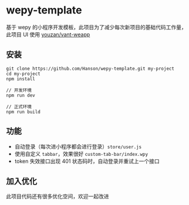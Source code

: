 # wepy-template

基于 wepy 的小程序开发模板，此项目为了减少每次新项目的基础代码工作量，此项目 UI 使用 [youzan/vant-weapp](https://github.com/youzan/vant-weapp)

## 安装

```
git clone https://github.com/Hanson/wepy-template.git my-project
cd my-project
npm install

// 开发环境
npm run dev

// 正式环境 
npm run build
```

## 功能

* 自动登录（每次进小程序都会进行登录）`store/user.js`
* 使用自定义 `tabbar`，效果很好 `custom-tab-bar/index.wpy`
* token 失效接口出现 401 状态码时，自动登录并重试上一个接口

## 加入优化

此项目代码还有很多优化空间，欢迎一起改进
